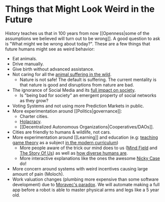 # Things that Might Look Weird in the Future

History teaches us that in 100 years from now [[Openness|some of the assumptions we believed will turn out to be wrong]]. A good question to ask is "What might we be wrong about today?". These are a few things that future humans might see as weird behavior:

- Eat animals.
- Drive manually.
- Give birth without advanced assistance.
- Not caring for all the [animal suffering in the wild](https://longtermrisk.org/the-importance-of-wild-animal-suffering/).
  - Nature is not safe! The default is suffering. The current mentality is that nature is good and disruptions from nature are bad.
- The ignorance of Social Media and its [full impact on society](https://twitter.com/M_B_Petersen/status/1483457679800651787).
  - Is "being bad for society" an emergent property of social networks as they grow?
- Voting Systems and not using more Prediction Markets in public.
- More experimentation around [[Politics|governance]]:
  - Charter cities.
  - [Holacracy](https://en.m.wikipedia.org/wiki/Holacracy).
  - [[Decentralized Autonomous Organizations|Cooperatives/DAOs]].
- Cities are friendly to humans & wildlife, not cars.
- More experimentation around [[Learning]] and education (e.g: [teaching game theory](https://twitter.com/BoyanSlat/status/1469063939417907204) as a subject [in the modern curriculum](https://seths.blog/2021/09/the-modern-curriculum/))
  - More people aware of the trick our mind does to us ([Mind Field](https://www.youtube.com/playlist?list=PLZRRxQcaEjA4qyEuYfAMCazlL0vQDkIj2) and [The Story Of Us](https://waitbutwhy.com/2019/08/story-of-us.html)) as well as [how diverse humans are](https://youtu.be/fC5qucSk18w).
  - More interactive explanations like the ones the awesome [Nicky Case](https://ncase.me/) do!
- More concern around systems with weird incentives causing large amount of pain (Moloch).
- Work valuation changes (plumbing more expensive than some software development) due to [Moravec's paradox](https://en.wikipedia.org/wiki/Moravec%27s_paradox). We will automate making a full app before a robot is able to master physical arms and legs like a 5 year old.
